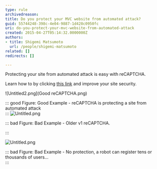 ```yaml
---
type: rule
archivedreason: 
title: Do you protect your MVC website from automated attack?
guid: 55744248-398c-4e04-9887-1d428c0950fc
uri: do-you-protect-your-mvc-website-from-automated-attack
created: 2015-04-27T05:14:32.0000000Z
authors:
- title: Shigemi Matsumoto
  url: /people/shigemi-matsumoto
related: []
redirects: []

---
```


Protecting your site from automated attack is easy with reCAPTCHA.  
<!--endintro-->

Learn how to by clicking [this link](https://shigemimatsumoto.wordpress.com/2015/04/27/protecting-mvc-web-application-with-recaptcha-22/) and improve your site security.

![Untitled2.png](Good reCAPTCHA.png)


::: good
Figure: Good Example - reCAPTCHA is protecting a site from automated attack  
:::
![Untitled.png](abd5fe_Untitled2.png)


::: bad
Figure: Bad Example - Older v1 reCAPTCHA.

:::

![Untitled.png](4141c3_Untitled.png)


::: bad
Figure: Bad Example - No protection, a robot can register tens or thousands of users...  
:::
